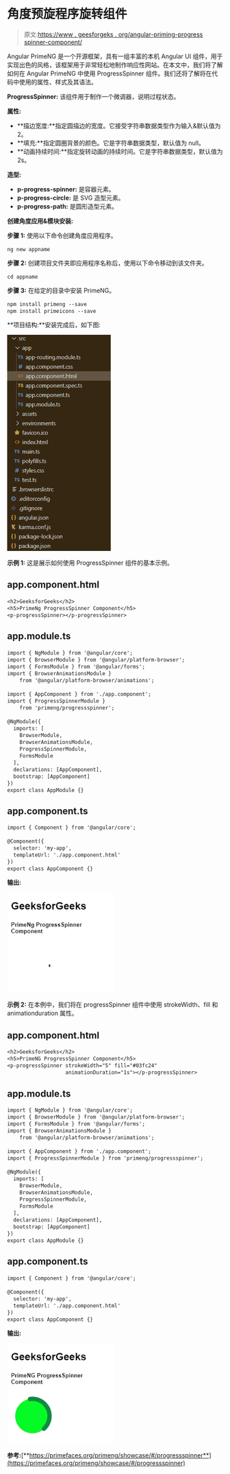 # 角度预旋程序旋转组件

> 原文:[https://www . geesforgeks . org/angular-priming-progress spinner-component/](https://www.geeksforgeeks.org/angular-primeng-progressspinner-component/)

Angular PrimeNG 是一个开源框架，具有一组丰富的本机 Angular UI 组件，用于实现出色的风格，该框架用于非常轻松地制作响应性网站。在本文中，我们将了解如何在 Angular PrimeNG 中使用 ProgressSpinner 组件。我们还将了解将在代码中使用的属性、样式及其语法。

**ProgressSpinner:** 该组件用于制作一个微调器，说明过程状态。

**属性:**

*   **描边宽度:**指定圆描边的宽度。它接受字符串数据类型作为输入&默认值为 2。
*   **填充:**指定圆圈背景的颜色。它是字符串数据类型，默认值为 null。
*   **动画持续时间:**指定旋转动画的持续时间。它是字符串数据类型，默认值为 2s。

**造型:**

*   **p-progress-spinner:** 是容器元素。
*   **p-progress-circle:** 是 SVG 造型元素。
*   **p-progress-path:** 是圆形造型元素。

**创建角度应用&模块安装:**

**步骤 1:** 使用以下命令创建角度应用程序。

```
ng new appname
```

**步骤 2:** 创建项目文件夹即应用程序名称后，使用以下命令移动到该文件夹。

```
cd appname
```

**步骤 3:** 在给定的目录中安装 PrimeNG。

```
npm install primeng --save
npm install primeicons --save
```

**项目结构:**安装完成后，如下图:

![](img/6e2ac1499ceea2e58d3439c1f9f0d39a.png)

**示例 1:** 这是展示如何使用 ProgressSpinner 组件的基本示例。

## app.component.html

```
<h2>GeeksforGeeks</h2>
<h5>PrimeNg ProgressSpinner Component</h5>
<p-progressSpinner></p-progressSpinner>
```

## app.module.ts

```
import { NgModule } from '@angular/core';
import { BrowserModule } from '@angular/platform-browser';
import { FormsModule } from '@angular/forms';
import { BrowserAnimationsModule } 
    from '@angular/platform-browser/animations';

import { AppComponent } from './app.component';
import { ProgressSpinnerModule } 
    from 'primeng/progressspinner';

@NgModule({
  imports: [
    BrowserModule,
    BrowserAnimationsModule,
    ProgressSpinnerModule,
    FormsModule
  ],
  declarations: [AppComponent],
  bootstrap: [AppComponent]
})
export class AppModule {}
```

## app.component.ts

```
import { Component } from '@angular/core';

@Component({
  selector: 'my-app',
  templateUrl: './app.component.html'
})
export class AppComponent {}
```

**输出:**

![](img/fcd49457dbd0a2c8ea51dade1e5f2fc6.png)

**示例 2:** 在本例中，我们将在 progressSpinner 组件中使用 strokeWidth、fill 和 animationduration 属性。

## app.component.html

```
<h2>GeeksforGeeks</h2>
<h5>PrimeNG ProgressSpinner Component</h5>
<p-progressSpinner strokeWidth="5" fill="#03fc24" 
                   animationDuration="1s"></p-progressSpinner>
```

## app.module.ts

```
import { NgModule } from '@angular/core';
import { BrowserModule } from '@angular/platform-browser';
import { FormsModule } from '@angular/forms';
import { BrowserAnimationsModule } 
    from '@angular/platform-browser/animations';

import { AppComponent } from './app.component';
import { ProgressSpinnerModule } from 'primeng/progressspinner';

@NgModule({
  imports: [
    BrowserModule,
    BrowserAnimationsModule,
    ProgressSpinnerModule,
    FormsModule
  ],
  declarations: [AppComponent],
  bootstrap: [AppComponent]
})
export class AppModule {}
```

## app.component.ts

```
import { Component } from '@angular/core';

@Component({
  selector: 'my-app',
  templateUrl: './app.component.html'
})
export class AppComponent {}
```

**输出:**

![](img/be21ff325afc48c1ee483eb0e735c19e.png)

**参考:**[**https://primefaces.org/primeng/showcase/#/progressspinner**](https://primefaces.org/primeng/showcase/#/progressspinner)